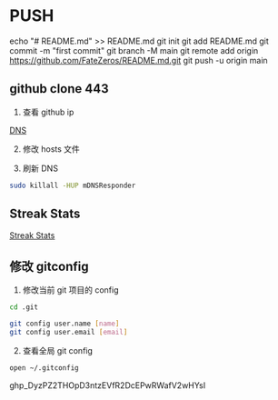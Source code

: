 # PUSH

echo "# README.md" >> README.md
git init
git add README.md
git commit -m "first commit"
git branch -M main
git remote add origin https://github.com/FateZeros/README.md.git
git push -u origin main

## github clone 443

1. 查看 github ip

[DNS](https://tool.chinaz.com/dns)

2. 修改 hosts 文件

3. 刷新 DNS

```bash
sudo killall -HUP mDNSResponder
```


## Streak Stats

[Streak Stats](https://github-readme-streak-stats.herokuapp.com/demo/)

## 修改 gitconfig

1. 修改当前 git 项目的 config

```bash
cd .git

git config user.name [name]
git config user.email [email]
```

2. 查看全局 git config

```bash
open ~/.gitconfig
```

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

